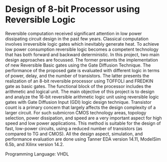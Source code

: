# Design of 8-bit Processor using Reversible Logic

Reversible computation received significant attention in low power dissipating circuit design in the past few years. Classical computation involves irreversible logic gates which inevitably generate heat. To achieve low power consumption reversible logic becomes a competent technology that has both forward and backward deterministic. In this project, two main design approaches are focussed. The former presents the implementation of new Reversible Basic gates using the Gate Diffusion Technique. The performance of the proposed gate is evaluated with different logic in terms of power, delay, and the number of transistors. The latter presents the realization of an 8-bit reversible processor using TOFFOLI and FREDKIN gate as basic gates. The functional block of the processor includes the arithmetic and logical unit. The main objective of this project is to design and analyze the 16-bit reversible arithmetic logic unit using reversible logic gates with Gate Diffusion Input (GDI) logic design technique.
Transistor count is a primary concern that largely affects the design complexity of a larger circuit. For such submicron CMOS technology areas, topology selection, power dissipation, and speed are a very important aspect for high speed and low power applications. This method is suitable for the design of fast, low-power circuits, using a reduced number of transistors (as compared to TG and CMOS). All the design aspect, simulation, and performance evaluation are done using Tanner EDA version 14.11, ModelSim 6.5b, and Xilinx version 14.2.

Programming Language: VHDL
